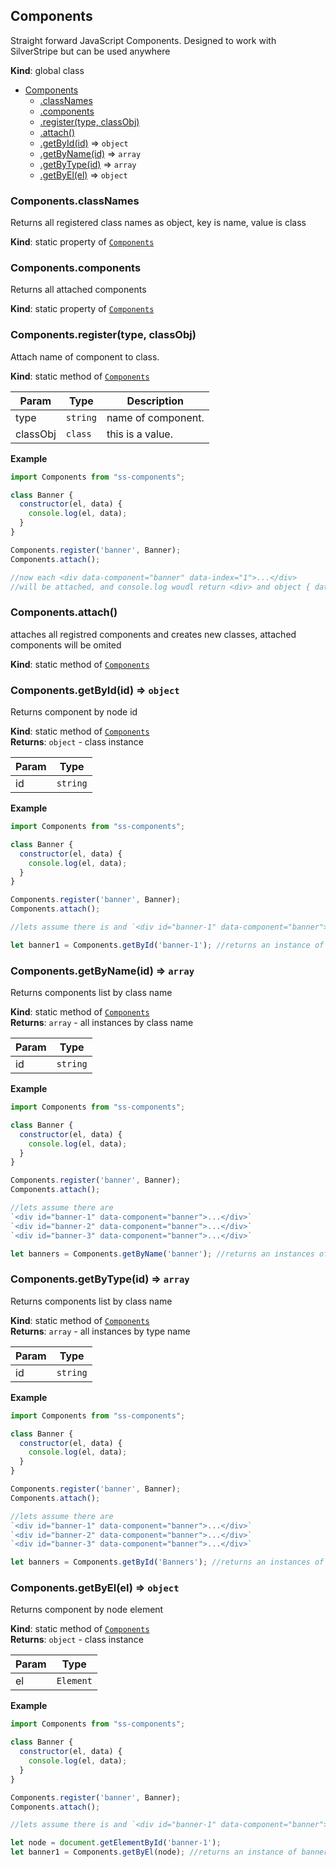 <a name="Components"></a>

## Components
Straight forward JavaScript Components. Designed to work with SilverStripe but can be used anywhere

**Kind**: global class  

* [Components](#Components)
    * [.classNames](#Components.classNames)
    * [.components](#Components.components)
    * [.register(type, classObj)](#Components.register)
    * [.attach()](#Components.attach)
    * [.getById(id)](#Components.getById) ⇒ <code>object</code>
    * [.getByName(id)](#Components.getByName) ⇒ <code>array</code>
    * [.getByType(id)](#Components.getByType) ⇒ <code>array</code>
    * [.getByEl(el)](#Components.getByEl) ⇒ <code>object</code>

<a name="Components.classNames"></a>

### Components.classNames
Returns all registered class names as object, key is name, value is class

**Kind**: static property of [<code>Components</code>](#Components)  
<a name="Components.components"></a>

### Components.components
Returns all attached components

**Kind**: static property of [<code>Components</code>](#Components)  
<a name="Components.register"></a>

### Components.register(type, classObj)
Attach name of component to class.

**Kind**: static method of [<code>Components</code>](#Components)  

| Param | Type | Description |
| --- | --- | --- |
| type | <code>string</code> | name of component. |
| classObj | <code>class</code> | this is a value. |

**Example**  
```js
import Components from "ss-components";

class Banner {
  constructor(el, data) { 
    console.log(el, data);
  }
}

Components.register('banner', Banner);
Components.attach();

//now each <div data-component="banner" data-index="1">...</div>
//will be attached, and console.log woudl return <div> and object { data:"banner", index:1 }
```
<a name="Components.attach"></a>

### Components.attach()
attaches all registred components and creates new classes, attached components will be omited

**Kind**: static method of [<code>Components</code>](#Components)  
<a name="Components.getById"></a>

### Components.getById(id) ⇒ <code>object</code>
Returns component by node id

**Kind**: static method of [<code>Components</code>](#Components)  
**Returns**: <code>object</code> - class instance  

| Param | Type |
| --- | --- |
| id | <code>string</code> | 

**Example**  
```js
import Components from "ss-components";

class Banner {
  constructor(el, data) { 
    console.log(el, data);
  }
}

Components.register('banner', Banner);
Components.attach();

//lets assume there is and `<div id="banner-1" data-component="banner">...</div>`

let banner1 = Components.getById('banner-1'); //returns an instance of banner 
```
<a name="Components.getByName"></a>

### Components.getByName(id) ⇒ <code>array</code>
Returns components list by class name

**Kind**: static method of [<code>Components</code>](#Components)  
**Returns**: <code>array</code> - all instances by class name  

| Param | Type |
| --- | --- |
| id | <code>string</code> | 

**Example**  
```js
import Components from "ss-components";

class Banner {
  constructor(el, data) { 
    console.log(el, data);
  }
}

Components.register('banner', Banner);
Components.attach();

//lets assume there are  
`<div id="banner-1" data-component="banner">...</div>`
`<div id="banner-2" data-component="banner">...</div>`
`<div id="banner-3" data-component="banner">...</div>`

let banners = Components.getByName('banner'); //returns an instances of `data-component="banner"`
```
<a name="Components.getByType"></a>

### Components.getByType(id) ⇒ <code>array</code>
Returns components list by class name

**Kind**: static method of [<code>Components</code>](#Components)  
**Returns**: <code>array</code> - all instances by type name  

| Param | Type |
| --- | --- |
| id | <code>string</code> | 

**Example**  
```js
import Components from "ss-components";

class Banner {
  constructor(el, data) { 
    console.log(el, data);
  }
}

Components.register('banner', Banner);
Components.attach();

//lets assume there are  
`<div id="banner-1" data-component="banner">...</div>`
`<div id="banner-2" data-component="banner">...</div>`
`<div id="banner-3" data-component="banner">...</div>`

let banners = Components.getById('Banners'); //returns an instances of `Banner` class
```
<a name="Components.getByEl"></a>

### Components.getByEl(el) ⇒ <code>object</code>
Returns component by node element

**Kind**: static method of [<code>Components</code>](#Components)  
**Returns**: <code>object</code> - class instance  

| Param | Type |
| --- | --- |
| el | <code>Element</code> | 

**Example**  
```js
import Components from "ss-components";

class Banner {
  constructor(el, data) { 
    console.log(el, data);
  }
}

Components.register('banner', Banner);
Components.attach();

//lets assume there is and `<div id="banner-1" data-component="banner">...</div>`

let node = document.getElementById('banner-1');
let banner1 = Components.getByEl(node); //returns an instance of banner 
```
